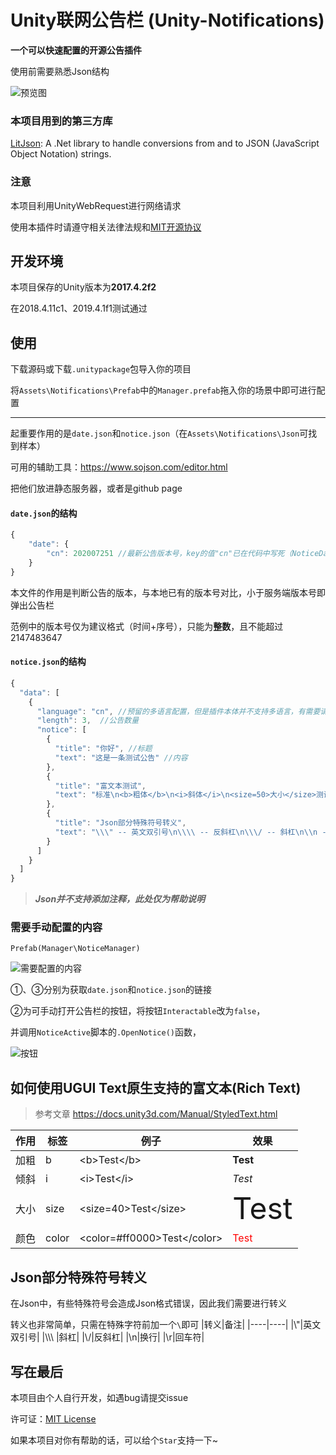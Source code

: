 # Unity联网公告栏 (Unity-Notifications)
**一个可以快速配置的开源公告插件**

使用前需要熟悉Json结构

![预览图](https://www.bluesdawn.top/img/20200725190143.png "预览图")
### 本项目用到的第三方库
[LitJson](https://github.com/LitJSON/litjson "LitJson"): A .Net library to handle conversions from and to JSON (JavaScript Object Notation) strings.

### 注意
本项目利用UnityWebRequest进行网络请求

使用本插件时请遵守相关法律法规和[MIT开源协议](https://github.com/BluesDawn576/Unity-Notifications/blob/master/LICENSE)

## 开发环境
本项目保存的Unity版本为**2017.4.2f2**

在2018.4.11c1、2019.4.1f1测试通过

## 使用
下载源码或下载`.unitypackage`包导入你的项目

将`Assets\Notifications\Prefab`中的`Manager.prefab`拖入你的场景中即可进行配置

----

起重要作用的是`date.json`和`notice.json`（在`Assets\Notifications\Json`可找到样本）

可用的辅助工具：<https://www.sojson.com/editor.html>

把他们放进静态服务器，或者是github page

#### `date.json`的结构
```javascript
{
    "date": {
        "cn": 202007251 //最新公告版本号，key的值"cn"已在代码中写死（NoticeDate.cs第35行）
    }    
}
```
本文件的作用是判断公告的版本，与本地已有的版本号对比，小于服务端版本号即弹出公告栏

范例中的版本号仅为建议格式（时间+序号），只能为**整数**，且不能超过2147483647

#### `notice.json`的结构
```javascript
{
  "data": [
    {
      "language": "cn", //预留的多语言配置，但是插件本体并不支持多语言，有需要请自行修改插件本体
      "length": 3,  //公告数量
      "notice": [
        {
          "title": "你好", //标题
          "text": "这是一条测试公告" //内容
        },
        {
          "title": "富文本测试",
          "text": "标准\n<b>粗体</b>\n<i>斜体</i>\n<size=50>大小</size>测试\n<color=red>红色</color>"
        },
        {
          "title": "Json部分特殊符号转义",
          "text": "\\\" -- 英文双引号\n\\\\ -- 反斜杠\n\\\/ -- 斜杠\n\\n -- 换行\n\\r -- 回车符"
        }
      ]
    }
  ]
}
```
> ***Json并不支持添加注释，此处仅为帮助说明***

### 需要手动配置的内容
`Prefab(Manager\NoticeManager)`

![需要配置的内容](https://www.bluesdawn.top/img/20200725195048.jpg?v=2 "需要配置的内容")

①、③分别为获取`date.json`和`notice.json`的链接

②为可手动打开公告栏的按钮，将按钮`Interactable`改为`false`，

并调用`NoticeActive`脚本的`.OpenNotice()`函数，

![按钮](https://www.bluesdawn.top/img/20200725200652.jpg "图")

## 如何使用UGUI Text原生支持的富文本(Rich Text)
> 参考文章 <https://docs.unity3d.com/Manual/StyledText.html>

|作用|标签|例子|效果|
|----|----|----|----|
|加粗|b|\<b>Test\</b>|<b>Test</b>|
|倾斜|i|\<i>Test\</i>|<i>Test</i>|
|大小|size|\<size=40>Test\</size>|<font size=40>Test</font>|
|颜色|color|\<color=#ff0000>Test\</color>|<font color=#ff0000>Test</font>|

## Json部分特殊符号转义

在Json中，有些特殊符号会造成Json格式错误，因此我们需要进行转义

转义也非常简单，只需在特殊字符前加一个`\`即可
|转义|备注|
|----|----|
|\\"|英文双引号|
|\\\\\ |斜杠|
|\\/|反斜杠|
|\\n|换行|
|\\r|回车符|

## 写在最后

本项目由个人自行开发，如遇bug请提交issue

许可证：[MIT License](https://github.com/BluesDawn576/Unity-Notifications/blob/master/LICENSE)

如果本项目对你有帮助的话，可以给个`Star`支持一下~
